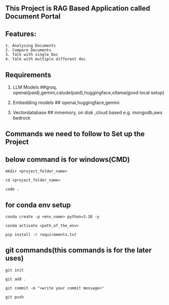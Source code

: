 ## This Project is RAG Based Application called Document Portal
## Features:
```
1. Analysing Documents
2. Compare Documents
3. Talk with single Doc
4. Talk with multiple different doc
```

## Requirements
1. LLM Models ##groq, openai(paid),gemini,calude(paid),huggingface,ollama(good local setup)

2. Embedding models ## openai,huggingface,gemini

3. Vectordatabase ## inmemory, on disk ,cloud based e.g. mongodb,aws bedrock

## Commands we need to follow to Set up the Project

## below command is for windows(CMD)

```
mkdir <project_folder_name>
```

```
cd <project_folder_name>
```

```
code .
```

## for conda env setup

```
conda create -p <env_name> python=3.10 -y
```

```
conda activate <path_of_the_env>
```

```
pip install -r requirements.txt
```

## git commands(this commands is for the later uses)

```
git init
```

```
git add .
```

```
git commit -m "<write your commit message>"
```

```
git push
```
